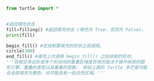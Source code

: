 
<BlogInfo title="8.填充" author="白日梦想猿" pv=0 read_times=0 pre_cost_time=0分13秒 category="turtle学习" tag_list="['turtle学习']" create_time="2021.07.18 16:44:47" update_time="2021.07.18 16:46:47" />

```python
from turtle import *


#返回填充状态
fill=filling() #返回填充状态 (填充为 True，否则为 False)。
print(fill)

begin_fill() #在绘制要填充的形状之前调用。
circle(100)
end_fill() #填充上次调用 begin_fill() 之后绘制的形状。
'''自相交多边形或多个形状间的重叠区域是否填充取决于操作系统的图
形引擎、重叠的类型以及重叠的层数。 例如上面的 Turtle 多芒星可能
会全部填充为黄色，也可能会有一些白色区域。'''
```

